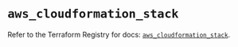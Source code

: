 # `aws_cloudformation_stack`

Refer to the Terraform Registry for docs: [`aws_cloudformation_stack`](https://registry.terraform.io/providers/hashicorp/aws/5.90.1/docs/resources/cloudformation_stack).
